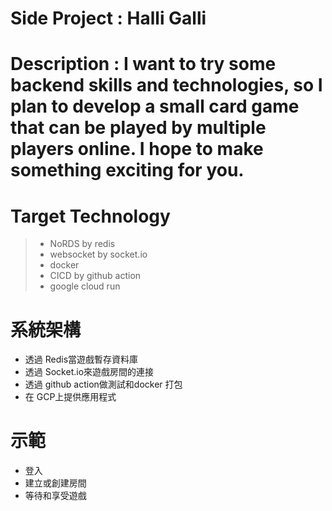 # Side Project : Halli Galli

# Description :  I want to try some backend skills and technologies, so I plan to develop a small card game that can be played by multiple players online. I hope to make something exciting for you.

# Target Technology
  > - NoRDS by redis
  > - websocket by socket.io
  > - docker
  > - CICD by github action
  > - google cloud run

# 系統架構
- 透過 Redis當遊戲暫存資料庫
- 透過 Socket.io來遊戲房間的連接
- 透過 github action做測試和docker 打包
- 在 GCP上提供應用程式 

# 示範
- 登入
- 建立或創建房間
- 等待和享受遊戲
